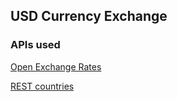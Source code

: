 ## USD Currency Exchange

### APIs used

[Open Exchange Rates](https://openexchangerates.org)

[REST countries](https://restcountries.eu)
